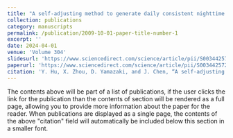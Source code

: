 ```yaml
---
title: "A self-adjusting method to generate daily consistent nighttime light data for the detection of short-term rapid human activities"
collection: publications
category: manuscripts
permalink: /publication/2009-10-01-paper-title-number-1
excerpt: ''
date: 2024-04-01
venue: 'Volume 304'
slidesurl: 'https://www.sciencedirect.com/science/article/pii/S0034425724000889'
paperurl: 'https://www.sciencedirect.com/science/article/pii/S0034425724000889'
citation: 'Y. Hu, X. Zhou, D. Yamazaki, and J. Chen, “A self-adjusting method to generate daily consistent nighttime light data for the detection of short-term rapid human activities,” Remote Sensing of Environment, vol. 304, p. 114077, Apr. 2024, doi: 10.1016/j.rse.2024.114077.'
---
```


The contents above will be part of a list of publications, if the user clicks the link for the publication than the contents of section will be rendered as a full page, allowing you to provide more information about the paper for the reader. When publications are displayed as a single page, the contents of the above "citation" field will automatically be included below this section in a smaller font.
